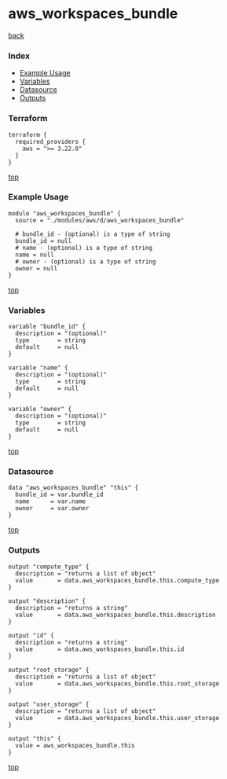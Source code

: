 # aws_workspaces_bundle
[back](../aws.md)
### Index
- [Example Usage](#example-usage)
- [Variables](#variables)
- [Datasource](#datasource)
- [Outputs](#outputs)
### Terraform
```hcl
terraform {
  required_providers {
    aws = ">= 3.22.0"
  }
}
```
[top](#index)
### Example Usage
```hcl
module "aws_workspaces_bundle" {
  source = "./modules/aws/d/aws_workspaces_bundle"

  # bundle_id - (optional) is a type of string
  bundle_id = null
  # name - (optional) is a type of string
  name = null
  # owner - (optional) is a type of string
  owner = null
}
```
[top](#index)
### Variables
```hcl
variable "bundle_id" {
  description = "(optional)"
  type        = string
  default     = null
}

variable "name" {
  description = "(optional)"
  type        = string
  default     = null
}

variable "owner" {
  description = "(optional)"
  type        = string
  default     = null
}
```
[top](#index)

### Datasource
```hcl
data "aws_workspaces_bundle" "this" {
  bundle_id = var.bundle_id
  name      = var.name
  owner     = var.owner
}
```
[top](#index)
### Outputs
```hcl
output "compute_type" {
  description = "returns a list of object"
  value       = data.aws_workspaces_bundle.this.compute_type
}

output "description" {
  description = "returns a string"
  value       = data.aws_workspaces_bundle.this.description
}

output "id" {
  description = "returns a string"
  value       = data.aws_workspaces_bundle.this.id
}

output "root_storage" {
  description = "returns a list of object"
  value       = data.aws_workspaces_bundle.this.root_storage
}

output "user_storage" {
  description = "returns a list of object"
  value       = data.aws_workspaces_bundle.this.user_storage
}

output "this" {
  value = aws_workspaces_bundle.this
}
```
[top](#index)
